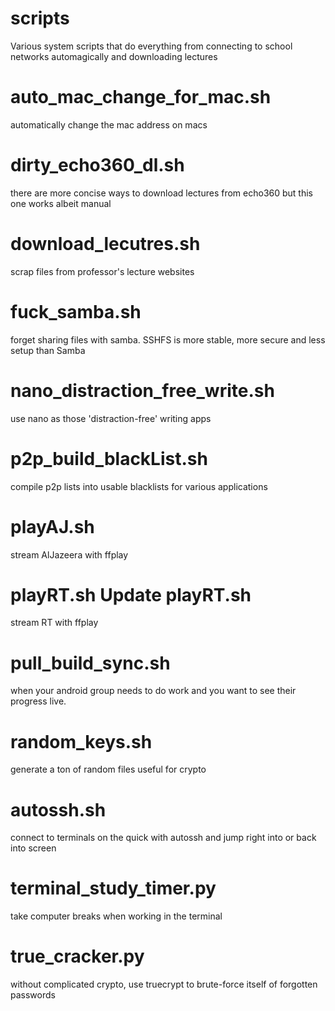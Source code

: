 # scripts

Various system scripts that do everything from connecting to school networks automagically and downloading lectures

# auto_mac_change_for_mac.sh	
  automatically change the mac address on macs
# dirty_echo360_dl.sh	
  there are more concise ways to download lectures from echo360 but this one works albeit manual
# download_lecutres.sh	
  scrap files from professor's lecture websites
# fuck_samba.sh	
  forget sharing files with samba. SSHFS is more stable, more secure and less setup than Samba
# nano_distraction_free_write.sh	
  use nano as those 'distraction-free' writing apps
# p2p_build_blackList.sh
  compile p2p lists into usable blacklists for various applications
# playAJ.sh
  stream AlJazeera with ffplay
# playRT.sh	Update playRT.sh	
  stream RT with ffplay
# pull_build_sync.sh	
  when your android group needs to do work and you want to see their progress live.
# random_keys.sh	
  generate a ton of random files useful for crypto
# autossh.sh	
  connect to terminals on the quick with autossh and jump right into or back into screen
# terminal_study_timer.py	
  take computer breaks when working in the terminal
# true_cracker.py
  without complicated crypto, use truecrypt to brute-force itself of forgotten passwords
